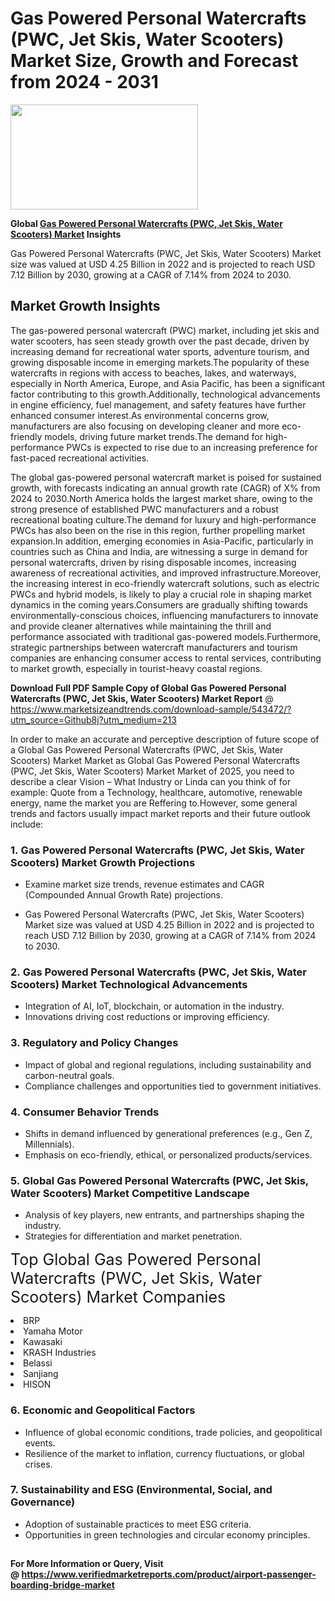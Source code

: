 <H1>Gas Powered Personal Watercrafts (PWC, Jet Skis, Water Scooters) Market Size, Growth and Forecast from 2024 - 2031</H1><img class="aligncenter size-medium wp-image-584254" src="https://thirdeyenews.in/wp-content/uploads/2024/09/Global-Market-Research-300x168.jpeg" alt="" width="300" height="168" /><p><strong>Global&nbsp;<a href="https://www.marketsizeandtrends.com/download-sample/543472/?utm_source=Github8j?utm_medium=213">Gas Powered Personal Watercrafts (PWC, Jet Skis, Water Scooters) Market</a> Insights</strong></p><p>Gas Powered Personal Watercrafts (PWC, Jet Skis, Water Scooters) Market size was valued at USD 4.25 Billion in 2022 and is projected to reach USD 7.12 Billion by 2030, growing at a CAGR of 7.14% from 2024 to 2030.</p><p><h2>Market Growth Insights</h2> <p>The gas-powered personal watercraft (PWC) market, including jet skis and water scooters, has seen steady growth over the past decade, driven by increasing demand for recreational water sports, adventure tourism, and growing disposable income in emerging markets.The popularity of these watercrafts in regions with access to beaches, lakes, and waterways, especially in North America, Europe, and Asia Pacific, has been a significant factor contributing to this growth.Additionally, technological advancements in engine efficiency, fuel management, and safety features have further enhanced consumer interest.As environmental concerns grow, manufacturers are also focusing on developing cleaner and more eco-friendly models, driving future market trends.The demand for high-performance PWCs is expected to rise due to an increasing preference for fast-paced recreational activities.</p> <p>The global gas-powered personal watercraft market is poised for sustained growth, with forecasts indicating an annual growth rate (CAGR) of X% from 2024 to 2030.North America holds the largest market share, owing to the strong presence of established PWC manufacturers and a robust recreational boating culture.The demand for luxury and high-performance PWCs has also been on the rise in this region, further propelling market expansion.In addition, emerging economies in Asia-Pacific, particularly in countries such as China and India, are witnessing a surge in demand for personal watercrafts, driven by rising disposable incomes, increasing awareness of recreational activities, and improved infrastructure.Moreover, the increasing interest in eco-friendly watercraft solutions, such as electric PWCs and hybrid models, is likely to play a crucial role in shaping market dynamics in the coming years.Consumers are gradually shifting towards environmentally-conscious choices, influencing manufacturers to innovate and provide cleaner alternatives while maintaining the thrill and performance associated with traditional gas-powered models.Furthermore, strategic partnerships between watercraft manufacturers and tourism companies are enhancing consumer access to rental services, contributing to market growth, especially in tourist-heavy coastal regions.</p> <p><span class=""><strong>Download Full PDF Sample Copy of Global Gas Powered Personal Watercrafts (PWC, Jet Skis, Water Scooters) Market Report</strong> @ <a href="https://www.marketsizeandtrends.com/download-sample/543472/?utm_source=Github8j?utm_medium=213" target="_blank">https://www.marketsizeandtrends.com/download-sample/543472/?utm_source=Github8j?utm_medium=213</a></span></p><p>In order to make an accurate and perceptive description of future scope of a Global&nbsp;Gas Powered Personal Watercrafts (PWC, Jet Skis, Water Scooters) Market Market as Global&nbsp;Gas Powered Personal Watercrafts (PWC, Jet Skis, Water Scooters) Market Market of 2025, you need to describe a clear Vision &ndash; What Industry or Linda can you think of for example: Quote from a Technology, healthcare, automotive, renewable energy, name the market you are Reffering to.However, some general trends and factors usually impact market reports and their future outlook include:</p><h3>1.&nbsp;<strong>Gas Powered Personal Watercrafts (PWC, Jet Skis, Water Scooters) Market Growth Projections</strong></h3><ul><li>Examine market size trends, revenue estimates and CAGR (Compounded Annual Growth Rate) projections.</li><li><p>Gas Powered Personal Watercrafts (PWC, Jet Skis, Water Scooters) Market size was valued at USD 4.25 Billion in 2022 and is projected to reach USD 7.12 Billion by 2030, growing at a CAGR of 7.14% from 2024 to 2030.</p></li></ul><h3>2.&nbsp;<strong>Gas Powered Personal Watercrafts (PWC, Jet Skis, Water Scooters) Market Technological Advancements</strong></h3><ul><li>Integration of AI, IoT, blockchain, or automation in the industry.</li><li>Innovations driving cost reductions or improving efficiency.</li></ul><h3>3.&nbsp;<strong>Regulatory and Policy Changes</strong></h3><ul><li>Impact of global and regional regulations, including sustainability and carbon-neutral goals.</li><li>Compliance challenges and opportunities tied to government initiatives.</li></ul><h3>4.&nbsp;<strong>Consumer Behavior Trends</strong></h3><ul><li>Shifts in demand influenced by generational preferences (e.g., Gen Z, Millennials).</li><li>Emphasis on eco-friendly, ethical, or personalized products/services.</li></ul><h3>5.&nbsp;<strong>Global Gas Powered Personal Watercrafts (PWC, Jet Skis, Water Scooters) Market Competitive Landscape</strong></h3><ul><li>Analysis of key players, new entrants, and partnerships shaping the industry.</li><li>Strategies for differentiation and market penetration.</li></ul><p data-pm-slice="1 1 []"><span style="color: inherit; font-family: inherit; font-size: 25px;">Top Global Gas Powered Personal Watercrafts (PWC, Jet Skis, Water Scooters) Market Companies</span></p><div class="" data-test-id=""><p><li>BRP</li><li> Yamaha Motor</li><li> Kawasaki</li><li> KRASH Industries</li><li> Belassi</li><li> Sanjiang</li><li> HISON</li></p></div><h3>6.&nbsp;<strong>Economic and Geopolitical Factors</strong></h3><ul><li>Influence of global economic conditions, trade policies, and geopolitical events.</li><li>Resilience of the market to inflation, currency fluctuations, or global crises.</li></ul><h3>7.&nbsp;<strong>Sustainability and ESG (Environmental, Social, and Governance)</strong></h3><ul><li>Adoption of sustainable practices to meet ESG criteria.</li><li>Opportunities in green technologies and circular economy principles.</li></ul><h2><strong style="font-size: 14px;">For More Information or Query, Visit @&nbsp;</strong><a style="background-color: #ffffff; font-size: 14px;" href="https://www.marketsizeandtrends.com/report/gas-powered-personal-watercrafts-pwc-jet-skis-water-scooters-market/" target="_blank">https://www.verifiedmarketreports.com/product/airport-passenger-boarding-bridge-market</a></h2>